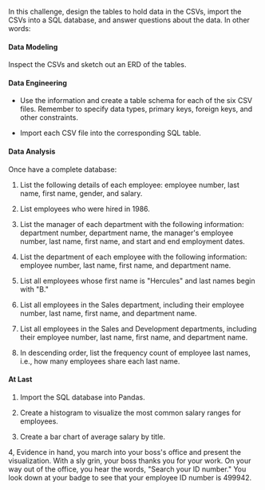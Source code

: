 
In this challenge, design the tables to hold data in the CSVs, import the CSVs into a SQL database, and answer questions about the data. In other words:


#### Data Modeling

Inspect the CSVs and sketch out an ERD of the tables.

#### Data Engineering

* Use the information and create a table schema for each of the six CSV files. Remember to specify data types, primary keys, foreign keys, and other constraints.

* Import each CSV file into the corresponding SQL table.

#### Data Analysis

Once have a complete database:

1. List the following details of each employee: employee number, last name, first name, gender, and salary.

2. List employees who were hired in 1986.

3. List the manager of each department with the following information: department number, department name, the manager's employee number, last name, first name, and start and end employment dates.

4. List the department of each employee with the following information: employee number, last name, first name, and department name.

5. List all employees whose first name is "Hercules" and last names begin with "B."

6. List all employees in the Sales department, including their employee number, last name, first name, and department name.

7. List all employees in the Sales and Development departments, including their employee number, last name, first name, and department name.

8. In descending order, list the frequency count of employee last names, i.e., how many employees share each last name.

#### At Last

1. Import the SQL database into Pandas. 

2. Create a histogram to visualize the most common salary ranges for employees.

3. Create a bar chart of average salary by title.

4, Evidence in hand, you march into your boss's office and present the visualization. With a sly grin, your boss thanks you for your work. On your way out of the office, you hear the words, "Search your ID number." You look down at your badge to see that your employee ID number is 499942.
